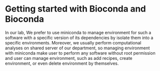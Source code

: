 # Getting started with Bioconda and Bioconda
In our lab, We prefer to use miniconda to manage environment for such a software with a specific version of its dependencies by isolate them into a specific environments. Moreover, we usually perform computational analyses on shared server of our department, so managing environment with miniconda make user to perform any software without root permission and user can manage environment, such as add recipes, create environment, or even delete environment by themselves.


